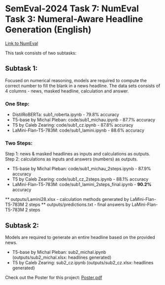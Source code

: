 # SemEval-2024 Task 7: NumEval Task 3: Numeral-Aware Headline Generation (English)
[Link to NumEval](https://sites.google.com/view/numeval/numeval)

This task consists of two subtasks:

## Subtask 1: 

Focused on numerical reasoning, models are required to compute the correct number to fill the blank in a news headline. The data sets consists of 4 columns - news, masked headline, calculation and answer. 

### One Step: 

* DistilRoBERTa: sub1_roberta.ipynb - 79.8% accuracy
* T5-base by Michal Pleban: code/sub1_michau.ipynb - 87.7% accuracy
* T5 by Caleb Zearing: code/sub1_cz.ipynb - 87.8% accuracy
* LaMini-Flan-T5-783M: code/sub1_lamini.ipynb - 88.6% accuracy

### Two Steps: 
Step 1: news & masked headlines as inputs and calculations as outputs.
Step 2: calculations as inputs and answers (numbers) as outputs. 

* T5-base by Michal Pleban: code/sub1_michau_2steps.ipynb - 87.9% accuracy
* T5 by Caleb Zearing: code/sub1_cz_2steps.ipynb - 88.1% accuracy
* LaMini-Flan-T5-783M: code/sub1_lamini_2steps_final.ipynb - **90.2%** accuracy

** outputs/Lamini28.xlsx - calculation methods generated by LaMini-Flan-T5-783M 2 steps
** outputs/predictions.txt - final answers by LaMini-Flan-T5-783M 2 steps

## Subtask 2: 

Models are required to generate an entire headline based on the provided news. 

* T5-base by Michal Pleban: sub2_michal.ipynb (outputs/sub2_michal.xlsx: headlines generated)
* T5 by Caleb Zearing: sub2_cz.ipynb (outputs/sub2_cz.xlsx: headlines generated)

Check out the Poster for this project:
[Poster.pdf](https://github.com/clulab/numeval-2024/files/13503441/Poster.pdf)


